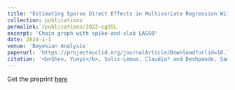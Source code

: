 ```yaml
---
title: "Estimating Sparse Direct Effects in Multivariate Regression With the Spike-and-Slab LASSO"
collection: publications
permalink: /publications/2022-cgSSL
excerpt: 'Chain graph with spike-and-slab LASSO'
date: 2024-1-1
venue: 'Bayesian Analysis'
paperurl: 'https://projecteuclid.org/journalArticle/Download?urlid=10.1214%2F24-BA1430'
citation: '<b>Shen, Yunyi</b>, Solis-Lemus, Claudia* and Deshpande, Sameer K*. "Estimating Sparse Direct Effects in Multivariate Regression With the Spike-and-Slab LASSO" Bayesian Analysis 1.1 (2024): 1-25.'
---
```



Get the preprint [here](https://arxiv.org/abs/2207.07020)
